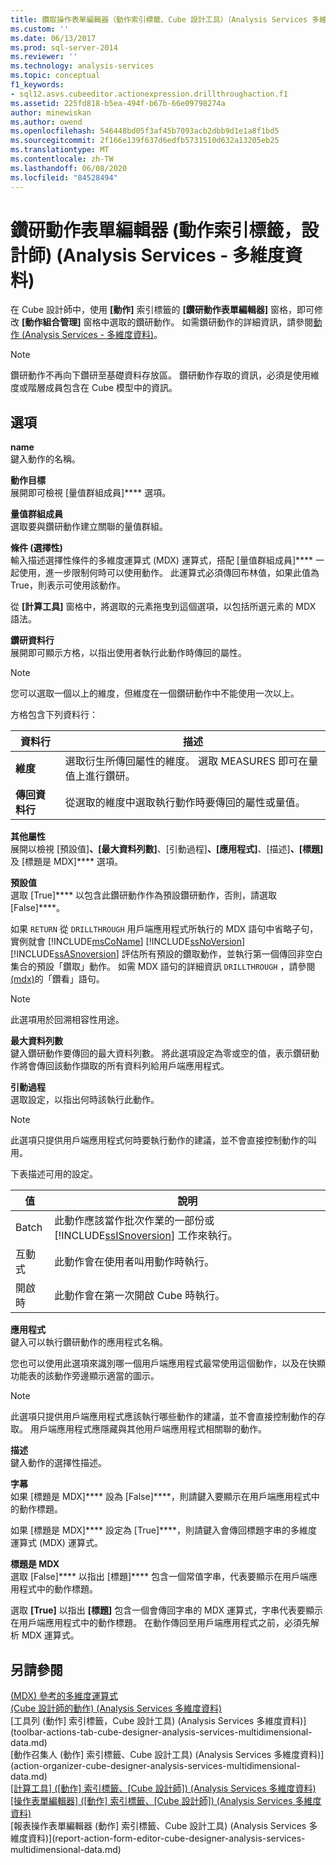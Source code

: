 ```yaml
---
title: 鑽取操作表單編輯器（動作索引標籤、Cube 設計工具）（Analysis Services 多維度資料） |Microsoft Docs
ms.custom: ''
ms.date: 06/13/2017
ms.prod: sql-server-2014
ms.reviewer: ''
ms.technology: analysis-services
ms.topic: conceptual
f1_keywords:
- sql12.asvs.cubeeditor.actionexpression.drillthroughaction.f1
ms.assetid: 225fd818-b5ea-494f-b67b-66e09798274a
author: minewiskan
ms.author: owend
ms.openlocfilehash: 546448bd05f3af45b7093acb2dbb9d1e1a8f1bd5
ms.sourcegitcommit: 2f166e139f637d6edfb5731510d632a13205eb25
ms.translationtype: MT
ms.contentlocale: zh-TW
ms.lasthandoff: 06/08/2020
ms.locfileid: "84528494"
---
```

# <a name="drillthrough-action-form-editor-actions-tab-cube-designer-analysis-services---multidimensional-data"></a>鑽研動作表單編輯器 (動作索引標籤，設計師) (Analysis Services - 多維度資料)
  在 Cube 設計師中，使用 **[動作]** 索引標籤的 **[鑽研動作表單編輯器]** 窗格，即可修改 **[動作組合管理]** 窗格中選取的鑽研動作。 如需鑽研動作的詳細資訊，請參閱[動作 &#40;Analysis Services - 多維度資料&#41;](multidimensional-models/actions-analysis-services-multidimensional-data.md)。  
  
> [!NOTE]  
>  鑽研動作不再向下鑽研至基礎資料存放區。 鑽研動作存取的資訊，必須是使用維度或階層成員包含在 Cube 模型中的資訊。  
  
## <a name="options"></a>選項  
 **name**  
 鍵入動作的名稱。  
  
 **動作目標**  
 展開即可檢視 [量值群組成員]**** 選項。  
  
 **量值群組成員**  
 選取要與鑽研動作建立關聯的量值群組。  
  
 **條件 (選擇性)**  
 輸入描述選擇性條件的多維度運算式 (MDX) 運算式，搭配 [量值群組成員]**** 一起使用，進一步限制何時可以使用動作。 此運算式必須傳回布林值，如果此值為 True，則表示可使用該動作。  
  
 從 **[計算工具]** 窗格中，將選取的元素拖曳到這個選項，以包括所選元素的 MDX 語法。  
  
 **鑽研資料行**  
 展開即可顯示方格，以指出使用者執行此動作時傳回的屬性。  
  
> [!NOTE]  
>  您可以選取一個以上的維度，但維度在一個鑽研動作中不能使用一次以上。  
  
 方格包含下列資料行：  
  
|資料行|描述|  
|------------|-----------------|  
|**維度**|選取衍生所傳回屬性的維度。 選取 MEASURES 即可在量值上進行鑽研。|  
|**傳回資料行**|從選取的維度中選取執行動作時要傳回的屬性或量值。|  
  
 **其他屬性**  
 展開以檢視 [預設值]****、[最大資料列數]****、[引動過程]****、[應用程式]****、[描述]****、[標題]**** 及 [標題是 MDX]**** 選項。  
  
 **預設值**  
 選取 [True]**** 以包含此鑽研動作作為預設鑽研動作，否則，請選取 [False]****。  
  
 如果 `RETURN` 從 `DRILLTHROUGH` 用戶端應用程式所執行的 MDX 語句中省略子句，實例就會 [!INCLUDE[msCoName](../includes/msconame-md.md)] [!INCLUDE[ssNoVersion](../includes/ssnoversion-md.md)] [!INCLUDE[ssASnoversion](../includes/ssasnoversion-md.md)] 評估所有預設的鑽取動作，並執行第一個傳回非空白集合的預設「鑽取」動作。 如需 MDX 語句的詳細資訊 `DRILLTHROUGH` ，請參閱[&#40;mdx&#41;](/sql/mdx/mdx-data-manipulation-drillthrough)的「鑽看」語句。  
  
> [!NOTE]  
>  此選項用於回溯相容性用途。  
  
 **最大資料列數**  
 鍵入鑽研動作要傳回的最大資料列數。 將此選項設定為零或空的值，表示鑽研動作將會傳回該動作擷取的所有資料列給用戶端應用程式。  
  
 **引動過程**  
 選取設定，以指出何時該執行此動作。  
  
> [!NOTE]  
>  此選項只提供用戶端應用程式何時要執行動作的建議，並不會直接控制動作的叫用。  
  
 下表描述可用的設定。  
  
|值|說明|  
|-----------|-----------------|  
|Batch|此動作應該當作批次作業的一部份或 [!INCLUDE[ssISnoversion](../includes/ssisnoversion-md.md)] 工作來執行。|  
|互動式|此動作會在使用者叫用動作時執行。|  
|開啟時|此動作會在第一次開啟 Cube 時執行。|  
  
 **應用程式**  
 鍵入可以執行鑽研動作的應用程式名稱。  
  
 您也可以使用此選項來識別哪一個用戶端應用程式最常使用這個動作，以及在快顯功能表的該動作旁邊顯示適當的圖示。  
  
> [!NOTE]  
>  此選項只提供用戶端應用程式應該執行哪些動作的建議，並不會直接控制動作的存取。 用戶端應用程式應隱藏與其他用戶端應用程式相關聯的動作。  
  
 **描述**  
 鍵入動作的選擇性描述。  
  
 **字幕**  
 如果 [標題是 MDX]**** 設為 [False]****，則請鍵入要顯示在用戶端應用程式中的動作標題。  
  
 如果 [標題是 MDX]**** 設定為 [True]****，則請鍵入會傳回標題字串的多維度運算式 (MDX) 運算式。  
  
 **標題是 MDX**  
 選取 [False]**** 以指出 [標題]**** 包含一個常值字串，代表要顯示在用戶端應用程式中的動作標題。  
  
 選取 **[True]** 以指出 **[標題]** 包含一個會傳回字串的 MDX 運算式，字串代表要顯示在用戶端應用程式中的動作標題。 在動作傳回至用戶端應用程式之前，必須先解析 MDX 運算式。  
  
## <a name="see-also"></a>另請參閱  
 [&#40;MDX&#41; 參考的多維度運算式](/sql/mdx/multidimensional-expressions-mdx-reference)   
 [&#40;Cube 設計師的動作&#41; &#40;Analysis Services 多維度資料&#41;](actions-cube-designer-analysis-services-multidimensional-data.md)   
 [工具列 &#40;動作] 索引標籤，Cube 設計工具&#41; &#40;Analysis Services 多維度資料&#41;](toolbar-actions-tab-cube-designer-analysis-services-multidimensional-data.md)   
 [動作召集人 &#40;動作] 索引標籤、Cube 設計工具&#41; &#40;Analysis Services 多維度資料&#41;](action-organizer-cube-designer-analysis-services-multidimensional-data.md)   
 [[計算工具] &#40;[動作] 索引標籤、[Cube 設計師]&#41; &#40;Analysis Services 多維度資料&#41;](calculation-tools-actions-cube-designer-analysis-services-multidimensional-data.md)   
 [[操作表單編輯器] &#40;[動作] 索引標籤、[Cube 設計師]&#41; &#40;Analysis Services 多維度資料&#41;](action-form-editor-cube-designer-analysis-services-multidimensional-data.md)   
 [報表操作表單編輯器 &#40;動作] 索引標籤、Cube 設計工具&#41; &#40;Analysis Services 多維度資料&#41;](report-action-form-editor-cube-designer-analysis-services-multidimensional-data.md)  
  
  

